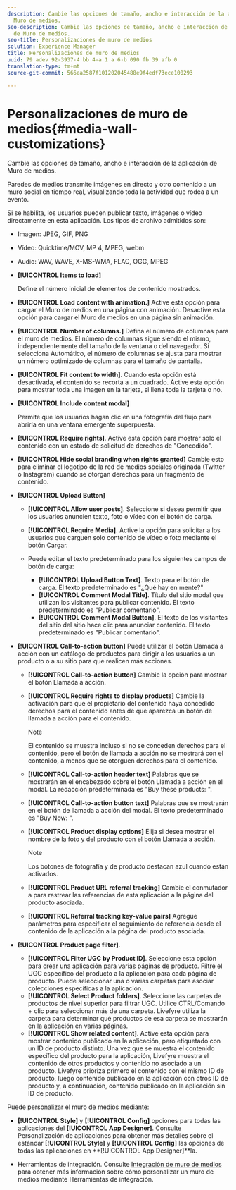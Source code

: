 ```yaml
---
description: Cambie las opciones de tamaño, ancho e interacción de la aplicación de
  Muro de medios.
seo-description: Cambie las opciones de tamaño, ancho e interacción de la aplicación
  de Muro de medios.
seo-title: Personalizaciones de muro de medios
solution: Experience Manager
title: Personalizaciones de muro de medios
uuid: 79 adev 92-3937-4 bb 4-a 1 a 6-b 090 fb 39 afb 0
translation-type: tm+mt
source-git-commit: 566ea2587f101202045488e9f4edf73ece100293

---
```



# Personalizaciones de muro de medios{#media-wall-customizations}

Cambie las opciones de tamaño, ancho e interacción de la aplicación de Muro de medios.



Paredes de medios transmite imágenes en directo y otro contenido a un muro social en tiempo real, visualizando toda la actividad que rodea a un evento.

Si se habilita, los usuarios pueden publicar texto, imágenes o vídeo directamente en esta aplicación. Los tipos de archivo admitidos son:

* Imagen: JPEG, GIF, PNG
* Vídeo: Quicktime/MOV, MP 4, MPEG, webm
* Audio: WAV, WAVE, X-MS-WMA, FLAC, OGG, MPEG

* **[!UICONTROL Items to load]**

   Define el número inicial de elementos de contenido mostrados.

* **[!UICONTROL Load content with animation.]** Active esta opción para cargar el Muro de medios en una página con animación. Desactive esta opción para cargar el Muro de medios en una página sin animación.
* **[!UICONTROL Number of columns.]** Defina el número de columnas para el muro de medios. El número de columnas sigue siendo el mismo, independientemente del tamaño de la ventana o del navegador. Si selecciona Automático, el número de columnas se ajusta para mostrar un número optimizado de columnas para el tamaño de pantalla.
* **[!UICONTROL Fit content to width]**. Cuando esta opción está desactivada, el contenido se recorta a un cuadrado. Active esta opción para mostrar toda una imagen en la tarjeta, si llena toda la tarjeta o no.
* **[!UICONTROL Include content modal]**

   Permite que los usuarios hagan clic en una fotografía del flujo para abrirla en una ventana emergente superpuesta.

* **[!UICONTROL Require rights]**. Active esta opción para mostrar solo el contenido con un estado de solicitud de derechos de "Concedido".
* **[!UICONTROL Hide social branding when rights granted]** Cambie esto para eliminar el logotipo de la red de medios sociales originada (Twitter o Instagram) cuando se otorgan derechos para un fragmento de contenido.

* **[!UICONTROL Upload Button]**

   * **[!UICONTROL Allow user posts]**. Seleccione si desea permitir que los usuarios anuncien texto, foto o vídeo con el botón de carga.
   * **[!UICONTROL Require Media]**. Active la opción para solicitar a los usuarios que carguen solo contenido de vídeo o foto mediante el botón Cargar.
   * Puede editar el texto predeterminado para los siguientes campos de botón de carga:

      * **[!UICONTROL Upload Button Text]**. Texto para el botón de carga. El texto predeterminado es "¿Qué hay en mente?"
      * **[!UICONTROL Comment Modal Title]**. Título del sitio modal que utilizan los visitantes para publicar contenido. El texto predeterminado es "Publicar comentario".
      * **[!UICONTROL Comment Modal Button]**. El texto de los visitantes del sitio del sitio hace clic para anunciar contenido. El texto predeterminado es "Publicar comentario".

* **[!UICONTROL Call-to-action button]** Puede utilizar el botón Llamada a acción con un catálogo de productos para dirigir a los usuarios a un producto o a su sitio para que realicen más acciones.

   * **[!UICONTROL Call-to-action button]** Cambie la opción para mostrar el botón Llamada a acción.
   * **[!UICONTROL Require rights to display products]** Cambie la activación para que el propietario del contenido haya concedido derechos para el contenido antes de que aparezca un botón de llamada a acción para el contenido.

      >[!NOTE]
      >
      >El contenido se muestra incluso si no se conceden derechos para el contenido, pero el botón de llamada a acción no se mostrará con el contenido, a menos que se otorguen derechos para el contenido.

   * **[!UICONTROL Call-to-action header text]** Palabras que se mostrarán en el encabezado sobre el botón Llamada a acción en el modal. La redacción predeterminada es "Buy these products: ".
   * **[!UICONTROL Call-to-action button text]** Palabras que se mostrarán en el botón de llamada a acción del modal. El texto predeterminado es "Buy Now: ".
   * **[!UICONTROL Product display options]** Elija si desea mostrar el nombre de la foto y del producto con el botón Llamada a acción.

      >[!NOTE]
      >
      >Los botones de fotografía y de producto destacan azul cuando están activados.

   * **[!UICONTROL Product URL referral tracking]** Cambie el conmutador a para rastrear las referencias de esta aplicación a la página del producto asociada.
   * **[!UICONTROL Referral tracking key-value pairs]** Agregue parámetros para especificar el seguimiento de referencia desde el contenido de la aplicación a la página del producto asociada.

* **[!UICONTROL Product page filter]**.
   * **[!UICONTROL Filter UGC by Product ID]**. Seleccione esta opción para crear una aplicación para varias páginas de producto. Filtre el UGC específico del producto a la aplicación para cada página de producto. Puede seleccionar una o varias carpetas para asociar colecciones específicas a la aplicación.
   * **[!UICONTROL Select Product folders]**. Seleccione las carpetas de productos de nivel superior para filtrar UGC. Utilice CTRL/Comando + clic para seleccionar más de una carpeta. Livefyre utiliza la carpeta para determinar qué productos de esa carpeta se mostrarán en la aplicación en varias páginas.
   * **[!UICONTROL Show related content]**. Active esta opción para mostrar contenido publicado en la aplicación, pero etiquetado con un ID de producto distinto. Una vez que se muestra el contenido específico del producto para la aplicación, Livefyre muestra el contenido de otros productos y contenido no asociado a un producto. Livefyre prioriza primero el contenido con el mismo ID de producto, luego contenido publicado en la aplicación con otros ID de producto y, a continuación, contenido publicado en la aplicación sin ID de producto.

Puede personalizar el muro de medios mediante:

* **[!UICONTROL Style]** y **[!UICONTROL Config]** opciones para todas las aplicaciones del **[!UICONTROL App Designer]**. Consulte Personalización de aplicaciones para obtener más detalles sobre el estándar **[!UICONTROL Style]** y **[!UICONTROL Config]** las opciones de todas las aplicaciones en **[!UICONTROL App Designer]**la.

* Herramientas de integración. Consulte [Integración de muro de medios](/help/implementation/c-app-integrations/c-media-wall-integration.md) para obtener más información sobre cómo personalizar un muro de medios mediante Herramientas de integración.

